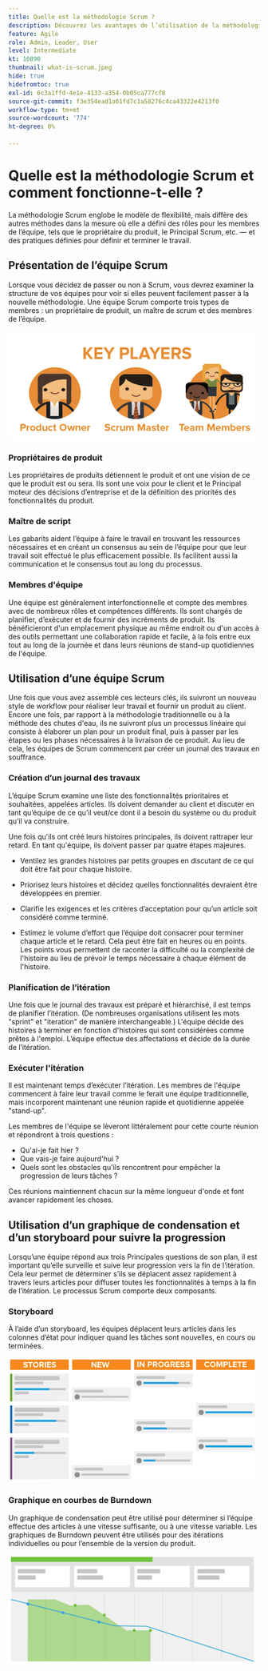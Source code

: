 ```yaml
---
title: Quelle est la méthodologie Scrum ?
description: Découvrez les avantages de l’utilisation de la méthodologie "gratte-ciel agile".
feature: Agile
role: Admin, Leader, User
level: Intermediate
kt: 10890
thumbnail: what-is-scrum.jpeg
hide: true
hidefromtoc: true
exl-id: 6c3a1ffd-4e1e-4133-a354-0b05ca777cf8
source-git-commit: f3e354ead1a01fd7c1a58276c4ca43322e4213f0
workflow-type: tm+mt
source-wordcount: '774'
ht-degree: 0%

---
```


# Quelle est la méthodologie Scrum et comment fonctionne-t-elle ?

La méthodologie Scrum englobe le modèle de flexibilité, mais diffère des autres méthodes dans la mesure où elle a défini des rôles pour les membres de l’équipe, tels que le propriétaire du produit, le Principal Scrum, etc. — et des pratiques définies pour définir et terminer le travail.

## Présentation de l’équipe Scrum

Lorsque vous décidez de passer ou non à Scrum, vous devrez examiner la structure de vos équipes pour voir si elles peuvent facilement passer à la nouvelle méthodologie. Une équipe Scrum comporte trois types de membres : un propriétaire de produit, un maître de scrum et des membres de l’équipe.

![Membres de l’équipe Scrum](assets/scrumteammembers-01.png)

### Propriétaires de produit

Les propriétaires de produits détiennent le produit et ont une vision de ce que le produit est ou sera. Ils sont une voix pour le client et le Principal moteur des décisions d’entreprise et de la définition des priorités des fonctionnalités du produit.


### Maître de script

Les gabarits aident l’équipe à faire le travail en trouvant les ressources nécessaires et en créant un consensus au sein de l’équipe pour que leur travail soit effectué le plus efficacement possible. Ils facilitent aussi la communication et le consensus tout au long du processus.


### Membres d&#39;équipe

Une équipe est généralement interfonctionnelle et compte des membres avec de nombreux rôles et compétences différents. Ils sont chargés de planifier, d’exécuter et de fournir des incréments de produit. Ils bénéficieront d&#39;un emplacement physique au même endroit ou d&#39;un accès à des outils permettant une collaboration rapide et facile, à la fois entre eux tout au long de la journée et dans leurs réunions de stand-up quotidiennes de l&#39;équipe.


## Utilisation d’une équipe Scrum

Une fois que vous avez assemblé ces lecteurs clés, ils suivront un nouveau style de workflow pour réaliser leur travail et fournir un produit au client. Encore une fois, par rapport à la méthodologie traditionnelle ou à la méthode des chutes d&#39;eau, ils ne suivront plus un processus linéaire qui consiste à élaborer un plan pour un produit final, puis à passer par les étapes ou les phases nécessaires à la livraison de ce produit. Au lieu de cela, les équipes de Scrum commencent par créer un journal des travaux en souffrance.



### Création d’un journal des travaux

L’équipe Scrum examine une liste des fonctionnalités prioritaires et souhaitées, appelées articles. Ils doivent demander au client et discuter en tant qu’équipe de ce qu’il veut/ce dont il a besoin du système ou du produit qu’il va construire.


Une fois qu&#39;ils ont créé leurs histoires principales, ils doivent rattraper leur retard. En tant qu&#39;équipe, ils doivent passer par quatre étapes majeures.


* Ventilez les grandes histoires par petits groupes en discutant de ce qui doit être fait pour chaque histoire.

* Priorisez leurs histoires et décidez quelles fonctionnalités devraient être développées en premier.

* Clarifie les exigences et les critères d’acceptation pour qu’un article soit considéré comme terminé.

* Estimez le volume d’effort que l’équipe doit consacrer pour terminer chaque article et le retard. Cela peut être fait en heures ou en points. Les points vous permettent de raconter la difficulté ou la complexité de l&#39;histoire au lieu de prévoir le temps nécessaire à chaque élément de l&#39;histoire.


### Planification de l’itération

Une fois que le journal des travaux est préparé et hiérarchisé, il est temps de planifier l’itération. (De nombreuses organisations utilisent les mots &quot;sprint&quot; et &quot;iteration&quot; de manière interchangeable.) L&#39;équipe décide des histoires à terminer en fonction d&#39;histoires qui sont considérées comme prêtes à l&#39;emploi. L’équipe effectue des affectations et décide de la durée de l’itération.



### Exécuter l&#39;itération

Il est maintenant temps d’exécuter l’itération. Les membres de l&#39;équipe commencent à faire leur travail comme le ferait une équipe traditionnelle, mais incorporent maintenant une réunion rapide et quotidienne appelée &quot;stand-up&quot;.

Les membres de l&#39;équipe se lèveront littéralement pour cette courte réunion et répondront à trois questions :

* Qu&#39;ai-je fait hier ?
* Que vais-je faire aujourd&#39;hui ?
* Quels sont les obstacles qu&#39;ils rencontrent pour empêcher la progression de leurs tâches ?


Ces réunions maintiennent chacun sur la même longueur d&#39;onde et font avancer rapidement les choses.



## Utilisation d’un graphique de condensation et d’un storyboard pour suivre la progression

Lorsqu’une équipe répond aux trois Principales questions de son plan, il est important qu’elle surveille et suive leur progression vers la fin de l’itération. Cela leur permet de déterminer s’ils se déplacent assez rapidement à travers leurs articles pour diffuser toutes les fonctionnalités à temps à la fin de l’itération. Le processus Scrum comporte deux composants.


### Storyboard

À l’aide d’un storyboard, les équipes déplacent leurs articles dans les colonnes d’état pour indiquer quand les tâches sont nouvelles, en cours ou terminées.

![Storyboard](assets/storyboard-01.png)


### Graphique en courbes de Burndown

Un graphique de condensation peut être utilisé pour déterminer si l’équipe effectue des articles à une vitesse suffisante, ou à une vitesse variable. Les graphiques de Burndown peuvent être utilisés pour des itérations individuelles ou pour l’ensemble de la version du produit.

![Graphique en courbes de Burndown](assets/burndown-01.png)
